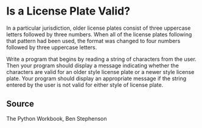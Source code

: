 # Is a License Plate Valid?

In a particular jurisdiction, older license plates consist of three uppercase letters followed by three numbers. When all of the license plates following that pattern had been used, the format was changed to four numbers followed by three uppercase letters.

Write a program that begins by reading a string of characters from the user. Then your program should display a message indicating whether the characters are valid for an older style license plate or a newer style license plate. Your program should display an appropriate message if the string entered by the user is not valid for either style of license plate.

## Source

The Python Workbook, Ben Stephenson